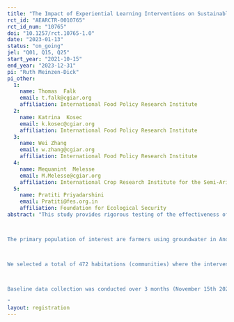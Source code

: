 ```yaml
---
title: "The Impact of Experiential Learning Interventions on Sustainable Water Management: Evidence from a Randomized Control Trial in India"
rct_id: "AEARCTR-0010765"
rct_id_num: "10765"
doi: "10.1257/rct.10765-1.0"
date: "2023-01-13"
status: "on_going"
jel: "Q01, Q15, Q25"
start_year: "2021-10-15"
end_year: "2023-12-31"
pi: "Ruth Meinzen-Dick"
pi_other:
  1:
    name: Thomas  Falk
    email: t.falk@cgiar.org
    affiliation: International Food Policy Research Institute
  2:
    name: Katrina  Kosec
    email: k.kosec@cgiar.org
    affiliation: International Food Policy Research Institute
  3:
    name: Wei Zhang
    email: w.zhang@cgiar.org
    affiliation: International Food Policy Research Institute
  4:
    name: Mequanint  Melesse
    email: M.Melesse@cgiar.org
    affiliation: International Crop Research Institute for the Semi-Arid Tropics
  5:
    name: Pratiti Priyadarshini
    email: Pratiti@fes.org.in
    affiliation: Foundation for Ecological Security
abstract: "This study provides rigorous testing of the effectiveness of a package of experiential learning tools related to groundwater management in India on mental models, norms, and behavior. The experiential learning intervention includes three main tools: 1) collective action games that allow people to experience the effect of their water use decisions on water management and to try out different rules; 2) structured community debriefings to discuss the implications of the games; and 3) crop water budgeting to facilitate participatory water resource planning. We use a collective action groundwater game developed and piloted by the International Food Policy Research Institute (IFPRI) and Foundation for Ecological Security (FES), in which participants choose between crops with different water consumption levels and see the effects of their decisions on water tables over multiple rounds of play. To facilitate full participation of women and men, games take place in separate groups of women and of men. The intention of the games is to create awareness and receptivity to changing water management practices. We then follow game play with a debriefing discussion with the full community. Finally, we complement game play with provision of information about technical and institutional options for more sustainable water management. Specifically, we do so by engaging with the farmers to apply a Crop Water Budgeting tool, which supports community-level discussions for development of collective cropping patterns that save water.  

The primary population of interest are farmers using groundwater in Andhra Pradesh, Karnataka, and Rajasthan states in India, where overuse of groundwater has led to falling water tables. All districts also have hard rock (confined) aquifers, such that local water extraction—or refraining from extraction—can affect local water tables. Within each state, the key selection criterion was districts and communities where Foundation for Ecological Security (FES) has an active program in commons management for at least 10 years, so that there would be community resource persons (CRPs) who could be trained to implement the experiential learning tools. 

We selected a total of 472 habitations (communities) where the interventions had not been used, stratified by the presence of surface irrigation, and randomly assigned 2/3 of the sample to treatment and 1/3 to control. To select individuals, focus group discussions (FGDs) were held all communities; among FGD members, 5 women and 5 men were randomly selected to play the game, and 3 men and 3 women randomly selected for an individual survey. In control communities, 3 men and 3 women were similarly selected for the survey; no games or debriefing took place. Baseline data collection and first round of interventions took place. 

Baseline data collection was conducted over 3 months (November 15th 2021 – 7th March 2022). The intervention was repeated in September-December 2022, and endline data collection is planned to begin on January 17, 2023. Major data sources are baseline and endline key informant interviews and focus group discussions; an individual survey of game players and game data; community debriefing discussion; crop water budgeting data; and habitation records. 
"
layout: registration
---
```


